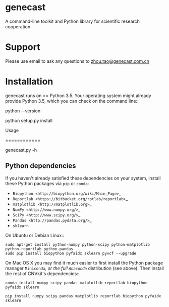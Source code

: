 genecast
======

A command-line toolkit and Python library for scientific research cooperation

Support
=======

Please use email to ask any questions to zhou.tao@genecast.com.cn

Installation
============

genecast runs on >= Python 3.5. Your operating system might already provide Python
3.5, which you can check on the command line::

python --version

python setup.py install


Usage

============

genecast.py -h


Python dependencies
-------------------

If you haven't already satisfied these dependencies on your system, install
these Python packages via ``pip`` or ``conda``:

- `Biopython <http://biopython.org/wiki/Main_Page>`_
- `Reportlab <https://bitbucket.org/rptlab/reportlab>`_
- `matplotlib <http://matplotlib.org>`_
- `NumPy <http://www.numpy.org/>`_
- `SciPy <http://www.scipy.org/>`_
- `Pandas <http://pandas.pydata.org/>`_
- `sklearn`

On Ubuntu or Debian Linux::

    sudo apt-get install python-numpy python-scipy python-matplotlib python-reportlab python-pandas
    sudo pip install biopython pyfaidx sklearn pyvcf --upgrade

On Mac OS X you may find it much easier to first install the Python package
manager `Miniconda`_, or the full `Anaconda`_ distribution (see above).
Then install the rest of CNVkit's dependencies::

    conda install numpy scipy pandas matplotlib reportlab biopython pyfaidx sklearn

    pip install numpy scipy pandas matplotlib reportlab biopython pyfaidx sklearn





